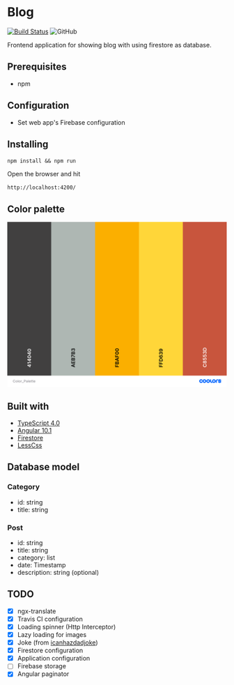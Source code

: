 # Blog

[![Build Status](https://travis-ci.org/Mikbac/Blog.svg?branch=master)](https://travis-ci.org/Mikbac/Blog)
![GitHub](https://img.shields.io/github/license/Mikbac/Blog)

Frontend application for showing blog with using firestore as database.

## Prerequisites
* npm

## Configuration
* Set web app's Firebase configuration

## Installing
```
npm install && npm run
```
Open the browser and hit
```
http://localhost:4200/
```
## Color palette
![Color Palette](img/Color_Palette.png) 

## Built with
* [TypeScript 4.0](https://www.typescriptlang.org/)
* [Angular 10.1](https://angular.io/)
* [Firestore](https://firebase.google.com/docs/firestore)
* [LessCss](http://lesscss.org/)

## Database model

### Category
* id: string
* title: string

### Post
* id: string
* title: string
* category: list<string>
* date: Timestamp
* description: string (optional)


## TODO
- [x] ngx-translate
- [x] Travis CI configuration
- [x] Loading spinner (Http Interceptor)
- [x] Lazy loading for images
- [x] Joke (from [icanhazdadjoke](https://icanhazdadjoke.com/))
- [x] Firestore configuration
- [x] Application configuration
- [ ] Firebase storage
- [x] Angular paginator
